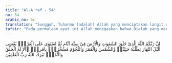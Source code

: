 ```yaml
---
title: "Al-A'raf - 54"
no: 54
arabic_no: ٥٤
translation: "Sungguh, Tuhanmu (adalah) Allah yang menciptakan langit dan bumi dalam enam masa, lalu Dia bersemayam di atas ‘Arsy. Dia menutupkan malam kepada siang yang mengikutinya dengan cepat. (Dia ciptakan) matahari, bulan dan bintang-bintang tunduk kepada perintah-Nya. Ingatlah! Segala penciptaan dan urusan menjadi hak-Nya. Mahasuci Allah, Tuhan seluruh alam."
tafsir: "Pada permulaan ayat ini Allah menegaskan bahwa Dialah yang menciptakan langit dan bumi dalam enam hari (masa). Dialah Pemilik, Penguasa dan Pengaturnya, Dialah Tuhan yang berhak disembah dan kepada-Nya manusia harus meminta pertolongan.\n\nWalaupun yang disebutkan dalam ayat ini hanya langit dan bumi saja, tetapi yang dimaksud ialah semua yang ada di alam ini, karena yang dimaksud dengan langit ialah semua alam yang di atas, dan yang dimaksud dengan bumi ialah semua alam di bawah, dan termasuk pula alam yang ada di antara langit dan bumi sebagaimana tersebut dalam firman-Nya: \n\nYang menciptakan langit dan bumi dan apa yang ada di antara keduanya dalam enam masa, kemudian Dia bersemayam di atas 'Arsy. (al-Furqan/25: 59)\n\nAdapun yang dimaksud dengan enam hari ialah enam masa yang telah ditentukan Allah, bukan enam hari yang kita kenal ini yaitu hari sesudah terciptanya langit dan bumi, sedang hari dalam ayat ini adalah sebelum itu. Berikut ini penjelasan arti enam hari dalam ayat ini menurut para ilmuwan: \n\nMenurut Marconi (2003) penjelaskan keenam masa tersebut sebagai berikut: Masa Pertama, yakni masa sejak 'Dentuman Besar (Big Bang) dari Singularity, sampai terpisahnya Gaya Gravitasi dari Gaya Tunggal (Superforce), ruang-waktu mulai memisah. Namun Kontinuum Ruang-Waktu yang lahir masih berujud samar-samar, dimana energi-materi dan ruang-waktu tidak jelas bedanya. Masa Kedua, masa terbentuknya inflasi Jagad Raya, namun Jagad Raya ini masih belum jelas bentuknya, dan disebut sebagai Cosmic Soup (Sup Kosmos). Gaya Nuklir-Kuat memisahkan diri dari Gaya Elektro-Lemah, serta mulai terbentuknya materi-materi fundamental: quarks, antiquarks, dan sebagainya. Jagad Raya mulai mengembang. Masa Ketiga, masa terbentuknya inti-inti atom di Jagad Raya ini. Gaya Nuklir-Lemah mulai terpisah dengan Gaya Elektromagnetik. Inti-inti atom seperti proton, netron, dan meson tersusun dari quark-quark ini. Masa ini dikenal sebagai masa pembentukan inti-inti atom (Nucleosyntheses). Ruang, waktu serta materi dan energi, mulai terlihat terpisah. Masa Keempat, elektron-elektron mulai terbentuk, namun masih dalam keadaan bebas, belum terikat oleh inti-atom untuk membentuk atom yang stabil. Masa Kelima, terbentuknya atom-atom yang stabil, memisahnya materi dan radiasi, dan Jagad Raya, terus mengembang dan mulai nampak transparan. Masa Keenam, Jagad raya terus mengembang, atom-atom mulai membentuk aggregat menjadi molekul-molekul, makro-molekul, kemudian membentuk proto-galaksi, galaksi-galaksi, bintang-bintang, tata-surya tata surya, dan planet-planet. \n\nAdapun mengenai lamanya sehari menurut agama hanya Allah yang mengetahui, sebab dalam Al-Qur'an sendiri ada yang diterangkan bahwa sehari di sisi Allah sama dengan seribu tahun, dalam firman-Nya yang disebutkan: \n\nDan sesungguhnya sehari di sisi Tuhanmu adalah seperti seribu tahun menurut perhitunganmu. (al-hajj/22: 47)\n\nDan ada pula yang diterangkan lima puluh ribu tahun seperti dalam firman-Nya: \n\nPara malaikat dan Jibril naik (menghadap) kepada Tuhan, dalam sehari setara dengan lima puluh ribu tahun. (al-Ma'arij/70: 4)\n\nAda beberapa hadis yang menunjukkan bahwa hari yang enam itu ialah hari-hari kita sekarang di antaranya yang diriwayatkan oleh Ahmad dan Muslim dari Abu Hurairah. Abu Hurairah berkata: \n\n\"Rasulullah memegang tanganku lalu bersabda, \"Allah menciptakan tanah pada hari Sabtu, menciptakan bukit-bukit pada hari Ahad, menciptakan pohon pada hari Senin, menciptakan hal-hal yang tak baik pada hari Selasa, menciptakan cahaya pada hari Rabu, menciptakan gunung-gunung pada hari Kamis, dan menciptakan Adam pada hari Jum'at sesudah Asar, merupakan ciptaan terakhir, pada saat terakhir itu antara waktu asar dan permulaan malam\". (Riwayat Ahmad dan Muslim dari Abu Hurairah)\n\nHadis ini ditolak oleh para ahli hadis karena bertentangan dengan nash Al-Qur'an. Dari segi sanadnya pun hadis ini adalah lemah karena dirawikan oleh Hajjad bin Muhammad al-Ajwar dari Juraij yang sudah tidak waras di akhir hayatnya. Menurut al-Manar hadis ini termasuk hadis-hadis Israiliyat yang dibikin oleh kaum Yahudi dan Nasrani dan dikatakan dari Rasulullah saw. Pada ayat-ayat yang lain diterangkan lebih terperinci lagi tentang masa-masa penciptaan langit dan bumi seperti terdapat dalam firman Allah: \n\nKatakanlah, \"Pantaskah kamu ingkar kepada Tuhan yang menciptakan bumi dalam dua masa dan kamu adakan pula sekutu-sekutu bagi-Nya? Itulah Tuhan seluruh alam.\" (Fushshilat/41: 9)\n\nAllah menciptakan gunung-gunung yang kokoh di atas bumi. Dia memberkahi dan menentukan kadar makanan penghuninya dalam empat masa yang sama (cukup) sesuai bagi siapa yang memerlukannya. Kemudian Dia menuju kepada penciptaan langit dan bumi itu masih merupakan asap, Allah berkata kepadanya dan kepada bumi, \"Datanglah kamu keduanya menurut perintah-Ku dengan suka atau terpaksa. Keduanya menjawab, \"Kami datang dengan suka.\" Maka Dia menjadikannya tujuh langit dalam dua masa dan Dia mewahyukan kepada tiap-tiap langit urusannya. Dan kami hiasi langit yang terdekat dengan bintang-bintang yang cemerlang dan Kami memeliharanya dengan sebaik-baiknya. Demikianlah ketentuan Yang Mahaperkasa lagi Maha Mengetahui.\n\nDari ayat-ayat tersebut dapat disimpulkan sebagai berikut: \n\n1.Penciptaan bumi yang berasal dari gumpalan-gumpalan yang kelihatan seperti asap adalah dua masa dan penciptaan tanah, bukit-bukit, gunung-gunung serta bermacam-macam tumbuh-tumbuhan dan bintang dalam dua masa pula. Dengan demikian sempurnalah penciptaan bumi dan segala isinya dalam empat masa.\n\n2.Penciptaan langit yang berasal dari gumpalan-gumpalan kabut itu dengan segala isinya dalam dua masa pula. Adapun bagaimana prosesnya kejadian langit dan bumi. Al-Qur'an tidak menjelaskannya secara terperinci dan kewajiban para ahli untuk menyelidikinya dan mengetahui waktu atau masa yang diperlukan untuk masing-masing tahap dari tahap-tahap kejadiannya.\n\nKemudian setelah selesai penciptaan langit dan bumi, Allah bersemayam di atas Arsy mengurus dan mengatur semua urusan yang berhubungan dengan langit dan bumi sesuai dengan ilmu dan kebijaksanaan-Nya. Tentang bagaimana Allah bersemayam di atas Arsy-Nya dan bagaimana Dia mengatur semesta alam ini tidaklah dapat disamakan atau digambarkan seperti bersemayamnya seorang raja di atas singgasananya karena Allah tidak boleh dimisalkan atau disamakan dengan makhluk-Nya. Namun hal ini harus dipercayai dan diimani dan hanya Allah sendiri Yang Mengetahui bagaimana hakikatnya. Para sahabat Nabi tidak ada yang merasa ragu dalam hatinya mengenai bersemayam-Nya Allah di atas Arsy. Mereka meyakini hal itu dan beriman kepada-Nya tanpa mengetahui bagaimana gambarannya. Demikianlah Imam Malik berkata ketika ditanyakan kepadanya masalah bersemayamnya Allah di atas Arsy sebagai berikut, \"Bersemayamnya Allah adalah suatu hal yang tidak asing lagi, tetapi bagaimana caranya tidak dapat dipikirkan.\"\n\nKerasulan itu adalah dari Allah dan kewajiban Rasul ialah menyampaikan, maka kewajiban manusia ialah membenarkannya. Demikianlah pendapat dan pendirian ulama-ulama dari dahulu sampai sekarang, maka tidak wajar manusia memberanikan diri untuk menggambarkan bersemayam-Nya Allah di atas Arsy-Nya. Na'im bin Ahmad guru Imam al-Bukhari berkata tantang hal itu, \"Orang yang menyerupakan Allah dengan makhluk-Nya adalah kafir, orang yang mengingkari sifat Allah sebagaimana diterangkan-Nya (dalam kitab-Nya) adalah kafir, dan tiadalah dalam sifat Allah yang diterangkan-Nya atau diterangkan Rasul-Nya sesuatu penyerupaan. Maka barang siapa yang menetapkan hal-hal yang diterima dari hadis yang sahih sesuai dengan keagungan Allah dan meniadakan sifat-sifat kekurangan bagi-Nya, maka sesungguhnya dia telah menempuh jalan yang benar. Selanjutnya Allah menerangkan bahwa Dialah yang menutupi siang dan malam sehingga hilanglah cahaya matahari di permukaan bumi dan hal ini berlaku sangat cepat. Maksudnya malam itu selalu mengejar cahaya matahari telah tertutup terjadilah malam dan di tempat yang belum terkejar oleh malam, matahari tetap meneranginya dan di sana tetaplah siang. Demikianlah seterusnya pergantian siang dengan malam atau pergantian malam dengan siang. Dalam ayat lain Allah berfirman: \n\nDia menciptakan langit dan bumi dengan (tujuan) yang benar; Dia memasukkan malam atas siang dan memasukkan siang atas malam dan menundukkan matahari dan bulan, masing-masing berjalan menurut waktu yang ditentukan. Ingatlah! Dialah Yang Mahamulia, Maha Pengampun. (az-Zumar/39: 5)\n\nHal ini terjadi karena bumi yang berbentuk bulat selalu berputar pada sumbunya di bawah matahari. Dengan demikian, pada permukaan bumi yang kena cahaya matahari terjadilah siang dan pada muka bumi yang tidak terkena cahayanya terjadilah malam. Kemudian Allah menerangkan pula bahwa matahari, bulan dan bintang semuanya tunduk di bawah perintah-Nya dan peraturan-peraturan yang telah ditetapkan. Semuanya bergerak sesuai dengan aturan yang telah ditentukan dan di antaranya tidak ada yang menyimpang dari aturan-aturan yang telah ditentukan itu. Dengan demikian terjadilah suatu keharmonisan dan keserasian dalam perjalanan masing-masing sehingga tidak akan terjadi perbenturan atau tabrakan antara satu dengan yang lainnya, meskipun di langit terdapat bintang-bintang dan benda-benda langit lainnya yang jumlahnya tak terhingga. Semua itu adalah karena Dia Maha Pencipta, Maha Mengetahui lagi Mahabijaksana. Mahasuci Allah Tuhan semesta alam. Hanya Allah yang patut disembah, kepada-Nya setiap hamba harus memanjatkan doa memohon karunia dan rahmat-Nya dan kepada-Nya pula setiap hamba harus bersyukur dan berterima kasih atas segala nikmat yang telah diberikan-Nya. Sungguh amat jauh kesesatan orang yang mempersekutukan-Nya dengan makhluk-Nya dan memohonkan doa kepada sesuatu yang tidak dapat memberi manfaat atau mudarat."
---
```


اِنَّ رَبَّكُمُ اللّٰهُ الَّذِيْ خَلَقَ السَّمٰوٰتِ وَالْاَرْضَ فِيْ سِتَّةِ اَيَّامٍ ثُمَّ اسْتَوٰى عَلَى الْعَرْشِۗ يُغْشِى الَّيْلَ النَّهَارَ يَطْلُبُهٗ حَثِيْثًاۙ وَّالشَّمْسَ وَالْقَمَرَ وَالنُّجُوْمَ مُسَخَّرٰتٍۢ بِاَمْرِهٖٓ  ۙاَلَا لَهُ الْخَلْقُ وَالْاَمْرُۗ تَبٰرَكَ اللّٰهُ رَبُّ الْعٰلَمِيْنَ 

